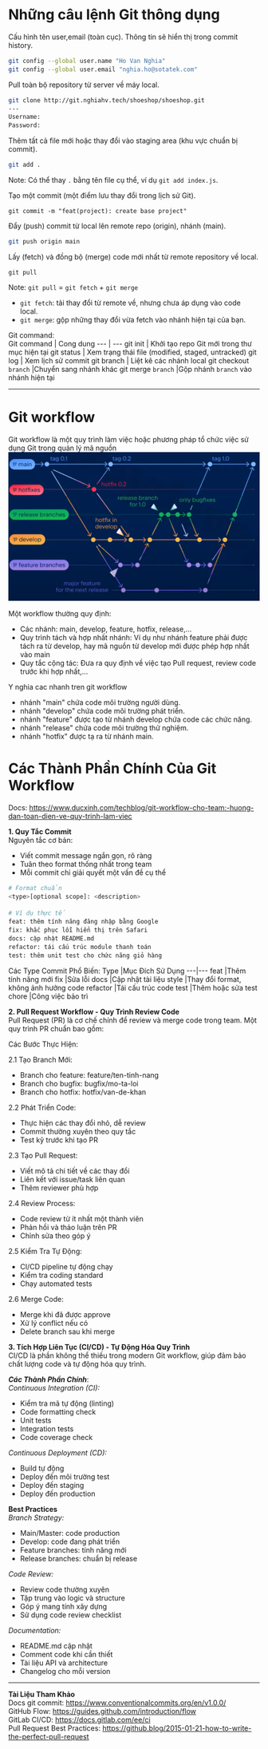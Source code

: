 # Những câu lệnh Git thông dụng
Cấu hình tên user,email (toàn cục). Thông tin sẽ hiển thị trong commit history.
```bash
git config --global user.name "Ho Van Nghia"
git config --global user.email "nghia.ho@sotatek.com"
```

Pull toàn bộ repository từ server về máy local.
```bash
git clone http://git.nghiahv.tech/shoeshop/shoeshop.git
---
Username:
Password:
```

Thêm tất cả file mới hoặc thay đổi vào staging area (khu vực chuẩn bị commit).
```bash
git add .
```
Note: Có thể thay `.` bằng tên file cụ thể, ví dụ `git add index.js`.

Tạo một commit (một điểm lưu thay đổi trong lịch sử Git).
```
git commit -m "feat(project): create base project"
```

Đẩy (push) commit từ local lên remote repo (origin), nhánh (main).
```bash
git push origin main
```

Lấy (fetch) và đồng bộ (merge) code mới nhất từ remote repository về local.
```
git pull 
```
Note: 
`git pull` = `git fetch` + `git merge`
- `git fetch`: tải thay đổi từ remote về, nhưng chưa áp dụng vào code local.
- `git merge`: gộp những thay đổi vừa fetch vào nhánh hiện tại của bạn.


Git command:  
Git command | Cong dung
--- | ---
git init | Khởi tạo repo Git mới trong thư mục hiện tại
git status | Xem trạng thái file (modified, staged, untracked)
git log | Xem lịch sử commit
git branch	| Liệt kê các nhánh local
git checkout `branch`	|Chuyển sang nhánh khác
git merge `branch` |Gộp nhánh `branch` vào nhánh hiện tại

---
# Git workflow   
Git workflow là một quy trình làm việc hoặc phương pháp tổ chức việc sử dụng Git trong quản lý mã nguồn  
![](pic/2.png)

Một workflow thường quy định:
- Các nhánh: main, develop, feature, hotfix, release,…
- Quy trình tách và hợp nhất nhánh: Ví dụ như nhánh feature phải được tách ra từ develop, hay mã nguồn từ develop mới được phép hợp nhất vào main
- Quy tắc cộng tác: Đưa ra quy định về việc tạo Pull request, review code trước khi hợp nhất,…

Y nghia cac nhanh tren git workflow
- nhánh "main" chứa code môi trường người dùng.
- nhánh "develop" chứa code môi trường phát triển.
- nhánh "feature" được tạo từ nhánh develop chứa code các chức năng.
- nhánh "release" chứa code môi trường thử nghiệm.
- nhánh "hotfix" được tạ ra từ nhánh main.

# Các Thành Phần Chính Của Git Workflow
Docs: https://www.ducxinh.com/techblog/git-workflow-cho-team:-huong-dan-toan-dien-ve-quy-trinh-lam-viec

**1. Quy Tắc Commit**  
Nguyên tắc cơ bản:
- Viết commit message ngắn gọn, rõ ràng
- Tuân theo format thống nhất trong team
- Mỗi commit chỉ giải quyết một vấn đề cụ thể
```bash
# Format chuẩn
<type>[optional scope]: <description>

# Ví dụ thực tế
feat: thêm tính năng đăng nhập bằng Google
fix: khắc phục lỗi hiển thị trên Safari
docs: cập nhật README.md
refactor: tái cấu trúc module thanh toán
test: thêm unit test cho chức năng giỏ hàng
```

Các Type Commit Phổ Biến:
Type	|Mục Đích Sử Dụng
---|---
feat	|Thêm tính năng mới
fix	|Sửa lỗi
docs	|Cập nhật tài liệu
style	|Thay đổi format, không ảnh hưởng code
refactor	|Tái cấu trúc code
test	|Thêm hoặc sửa test
chore	|Công việc bảo trì

**2. Pull Request Workflow - Quy Trình Review Code**  
Pull Request (PR) là cơ chế chính để review và merge code trong team. Một quy trình PR chuẩn bao gồm:

Các Bước Thực Hiện:

2.1 Tạo Branch Mới:
- Branch cho feature: feature/ten-tinh-nang
- Branch cho bugfix: bugfix/mo-ta-loi
- Branch cho hotfix: hotfix/van-de-khan

2.2 Phát Triển Code:
- Thực hiện các thay đổi nhỏ, dễ review
- Commit thường xuyên theo quy tắc
- Test kỹ trước khi tạo PR

2.3 Tạo Pull Request:
- Viết mô tả chi tiết về các thay đổi
- Liên kết với issue/task liên quan
- Thêm reviewer phù hợp

2.4 Review Process:
- Code review từ ít nhất một thành viên
- Phản hồi và thảo luận trên PR
- Chỉnh sửa theo góp ý

2.5 Kiểm Tra Tự Động:
- CI/CD pipeline tự động chạy
- Kiểm tra coding standard
- Chạy automated tests

2.6 Merge Code:
- Merge khi đã được approve
- Xử lý conflict nếu có
- Delete branch sau khi merge

**3. Tích Hợp Liên Tục (CI/CD) - Tự Động Hóa Quy Trình**  
CI/CD là phần không thể thiếu trong modern Git workflow, giúp đảm bảo chất lượng code và tự động hóa quy trình.

***Các Thành Phần Chính***:  
*Continuous Integration (CI):*
- Kiểm tra mã tự động (linting)
- Code formatting check
- Unit tests
- Integration tests
- Code coverage check  

*Continuous Deployment (CD):*  
- Build tự động
- Deploy đến môi trường test
- Deploy đến staging
- Deploy đến production

**Best Practices**  
*Branch Strategy:*
- Main/Master: code production
- Develop: code đang phát triển
- Feature branches: tính năng mới
- Release branches: chuẩn bị release

*Code Review:*
- Review code thường xuyên
- Tập trung vào logic và structure
- Góp ý mang tính xây dựng
- Sử dụng code review checklist

*Documentation:*
- README.md cập nhật
- Comment code khi cần thiết
- Tài liệu API và architecture
- Changelog cho mỗi version

---
**Tài Liệu Tham Khảo**  
Docs git commit: https://www.conventionalcommits.org/en/v1.0.0/  
GitHub Flow: https://guides.github.com/introduction/flow  
GitLab CI/CD: https://docs.gitlab.com/ee/ci  
Pull Request Best Practices: https://github.blog/2015-01-21-how-to-write-the-perfect-pull-request